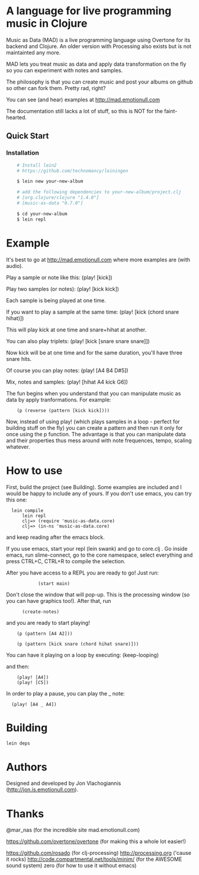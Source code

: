 # A language for live programming music in Clojure #

Music as Data (MAD) is a live programming language using Overtone for its backend and Clojure.
An older version with Processing also exists but is not maintainted any more.

MAD lets you treat music as data and apply data transformation on the fly so you can experiment with notes and samples.

The philosophy is that you can create music and post your albums on github so other can fork them. Pretty rad, right?

You can see (and hear) examples at http://mad.emotionull.com

The documentation still lacks a lot of stuff, so this is NOT for the faint-hearted.

## Quick Start

### Installation

```sh
    # Install lein2
    # https://github.com/technomancy/leiningen

    $ lein new your-new-album

    # add the following dependencies to your-new-album/project.clj
    # [org.clojure/clojure "1.4.0"]
    # [music-as-data "0.7.0"]

    $ cd your-new-album
    $ lein repl
```

# Example #

It's best to go at http://mad.emotionull.com where more examples are (with audio).

Play a sample or note like this:
         (play! [kick])

Play two samples (or notes):
         (play! [kick kick])

Each sample is being played at one time.


If you want to play a sample at the same time:
           (play! [kick (chord snare hihat)])

This will play kick at one time and snare+hihat at another.

You can also play triplets:
                (play! [kick [snare snare snare]])

Now kick will be at one time and for the same duration, you'll have three snare hits.


Of course you can play notes:
      (play! [A4 B4 D#5])

Mix, notes and samples:
         (play! [hihat A4 kick G6])


The fun begins when you understand that you can manipulate music as data by apply tranformations.
For example:

        (p (reverse (pattern [kick kick])))

Now, instead of using play! (which plays samples in a loop - perfect for building stuff on the fly)
you can create a pattern and then run it only for once using the p function.
The advantage is that you can manipulate data and their properties thus mess around with note frequences,
tempo, scaling whatever.


# How to use #
First, build the project (see Building). Some examples are included and I would be happy to include any of yours.
If you don't use emacs, you can try this one:

      lein compile
          lein repl
          clj=> (require 'music-as-data.core)
          clj=> (in-ns 'music-as-data.core)

and keep reading after the emacs block.

If you use emacs, start your repl (lein swank) and go to core.clj .
Go inside emacs, run slime-connect, go to the core namespace, select everything and press CTRL+C, CTRL+R to compile the selection.

After you have access to a REPL you are ready to go! Just run:

                (start main)

Don't close the window that will pop-up. This is the processing window (so you can have graphics too!).
After that, run

          (create-notes)

and you are ready to start playing!

        (p (pattern [A4 A2]))

        (p (pattern [kick snare (chord hihat snare)]))

You can have it playing on a loop by executing:
        (keep-looping)

and then:

        (play! [A4])
        (play! [C5])

In order to play a pause, you can play the _ note:

      (play! [A4 _ A4])


# Building #

    lein deps


# Authors #

Designed and developed by Jon Vlachogiannis (http://jon.is.emotionull.com).



# Thanks #

@mar_nas (for the incredible site mad.emotionull.com)

https://github.com/overtone/overtone (for making this a whole lot easier!)

https://github.com/rosado (for clj-processing)
http://processing.org ('cause it rocks)
http://code.compartmental.net/tools/minim/ (for the AWESOME sound system)
zero (for how to use it without emacs)
